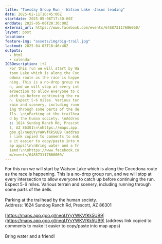 ```yaml
---
title: "Tuesday Group Run - Watson Lake -Jason leading"
date: 2025-02-11T16:45:00Z
startdate: 2025-05-06T17:30:00Z
enddate: 2025-05-06T20:30:00Z
external_url: https://www.facebook.com/events/648873117606060/
layout: post
location: 
feature-img: "assets/img/big-trail.jpg"
lastmod: 2025-04-03T18:46:48Z
outputs:
  - html
  - calendar
ICSDescription: |+2
  For this run we will start by Wa  tson Lake which is along the Coc  odona route as the race is happe  ning. This is a no-drop group ru  n, and we will stop at every int  ersection to allow everyone to c  atch up before continuing the ru  n. Expect 5-6 miles. Various ter  rain and scenery, including runn  ing through some parts of the de  lls. \n\nParking at the trailhea  d by the human society. \nAddres  s: 1624 Sundog Ranch Rd, Prescot  t, AZ 86301\n\nhttps://maps.app.  goo.gl/neqUYyYWKVfKk5UB9 (addres  s link copied to comments to mak  e it easier to copy/paste into m  ap apps)\n\nBring water and a fr  iend!\n\nhttps://www.facebook.co  m/events/648873117606060/
---
```


For this run we will start by Watson Lake which is along the Cocodona route as the race is happening. This is a no-drop group run, and we will stop at every intersection to allow everyone to catch up before continuing the run. Expect 5-6 miles. Various terrain and scenery, including running through some parts of the dells. <br>
  <br>
  Parking at the trailhead by the human society. <br>
  Address&#58; 1624 Sundog Ranch Rd, Prescott, AZ 86301<br>
  <br>
  [https://maps.app.goo.gl/neqUYyYWKVfKk5UB9](https://maps.app.goo.gl/neqUYyYWKVfKk5UB9) (address link copied to comments to make it easier to copy/paste into map apps)<br>
  <br>
  Bring water and a friend!<br>
  <br>
  
